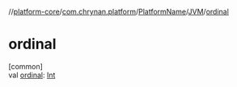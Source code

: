 //[platform-core](../../../../index.md)/[com.chrynan.platform](../../index.md)/[PlatformName](../index.md)/[JVM](index.md)/[ordinal](ordinal.md)

# ordinal

[common]\
val [ordinal](ordinal.md): [Int](https://kotlinlang.org/api/latest/jvm/stdlib/kotlin/-int/index.html)
